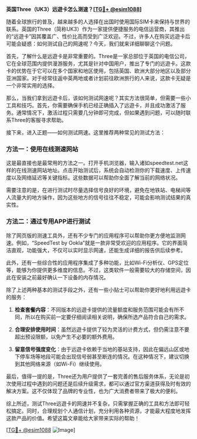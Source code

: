**英国Three（UK3）远遊卡怎么测速？[[TG💪+ @esim1088](https://t.me/s/esim1088)]**

随着全球旅行的普及，越来越多的人选择在出国时使用国际SIM卡来保持与世界的联系。英国的Three（简称UK3）作为一家提供便捷服务的电信运营商，其推出的“远遊卡”因其覆盖广、性价比高而受到广泛欢迎。不过，许多人在购买远遊卡后可能会疑惑：如何测试自己的网速呢？今天，我们就来详细聊聊这个问题。

首先，了解什么是远遊卡是非常重要的。Three是一家总部位于英国的电信公司，它在全球范围内提供漫游服务，尤其是针对中国用户，推出了专门的远遊卡。这款卡的优势在于它可以在多个国家和地区使用，包括英国、欧洲大部分地区以及部分亚洲国家。对于经常往返中英两地或者计划前往欧洲旅行的人来说，这款卡无疑是一个非常实用的选择。

那么，当我们拿到远遊卡后，该如何测试网速呢？其实方法很简单，但需要一些小工具和技巧。首先，你需要确保手机已经正确插入了远遊卡，并且成功激活了服务。通常情况下，激活过程只需要几分钟即可完成，但如果遇到问题，可以随时联系Three的客服寻求帮助。

接下来，进入正题——如何测试网速。这里推荐两种常见的测试方法：

### 方法一：使用在线测速网站

这是最直接也是最常用的方法之一。打开手机浏览器，输入诸如speedtest.net这样的在线测速网站地址。点击开始测试后，系统会自动检测你的下载速度、上传速度以及网络延迟等关键指标。这些数据可以帮助你全面了解当前的网络状况。

需要注意的是，在进行测试时尽量选择信号良好的环境，避免在地铁站、电梯间等人流量大的地方操作，因为这些地方的信号往往不稳定，可能会影响测试结果的真实性。

### 方法二：通过专用APP进行测试

除了网页版的测速工具外，还有不少专门的应用程序可以帮助你更方便地监测网速。例如，“SpeedTest by Ookla”就是一款非常受欢迎的应用程序。它的界面简洁直观，功能强大，不仅可以实时显示网速，还能生成详细的报告供后续参考。

此外，还有一些综合性的应用程序集成了多种功能，比如Wi-Fi分析仪、GPS定位等，能够为你提供更多维度的信息。不过，这类软件一般需要较大的存储空间，因此在安装之前最好确认一下设备的内存情况。

除了上述两种基本的测试手段之外，还有一些小贴士可以帮助你更好地利用远遊卡的服务：

1. **检查套餐内容**：不同版本的远遊卡提供的流量额度和服务范围可能会有所不同，所以在购买前一定要仔细阅读相关说明，确保所选产品符合自己的需求。
   
2. **合理安排使用时间**：虽然远遊卡提供了较为灵活的计费方式，但仍需注意不要超出预设限额，以免产生不必要的额外费用。

3. **留意信号强度变化**：由于远遊卡依赖于当地的基站支持，因此在偏远山区或地下停车场等地段可能会出现信号弱甚至断连的情况。在这种情况下，建议切换到其他网络来源（如Wi-Fi）继续使用。

最后，值得一提的是，Three还为用户提供了一套完善的售后服务体系，无论是初次使用过程中遇到的问题还是后续升级需求，都可以通过官方渠道获得及时有效的解决方案。这不仅体现了品牌的专业性，也为广大消费者带来了极大的便利。

综上所述，测试Three远遊卡的网速并不复杂，只需掌握正确的工具和方法即可轻松搞定。同时，合理规划个人通信计划，充分利用各种资源，才能最大程度地发挥这款产品的价值。希望这篇文章能给大家带来实际的帮助！

[[TG💪+ @esim1088](https://t.me/s/esim1088) ![Image](https://i.postimg.cc/4NQfJmqS/Snipaste-2025-05-13-00-14-12.png)]